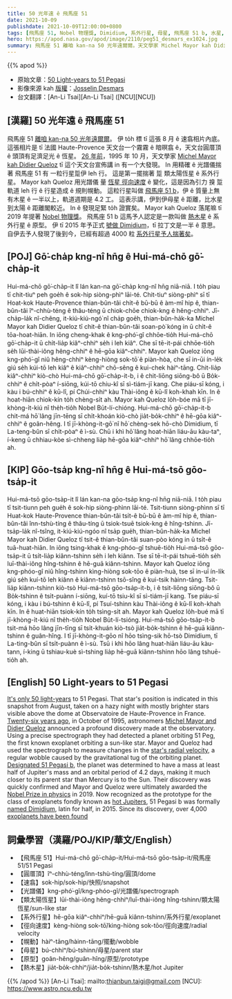 ```yaml
---
title: 50 光年遠 ê 飛馬座 51
date: 2021-10-09
publishdate: 2021-10-09T12:00:00+0800
tags: [飛馬座 51, Nobel 物理獎, Dimidium, 系外行星, 母星, 飛馬座 51 b, 水星, 太陽]
hero: https://apod.nasa.gov/apod/image/2110/peg51_desmars_ex1024.jpg
summary: 飛馬座 51 離咱 kan-na 50 光年遠爾爾。天文學家 Michel Mayor kah Didier Queloz 用精確 ê 光譜儀揣著 飛馬座 51 有 一粒行星踅伊 leh 行。
---
```


{{% apod %}}

- 原始文章：[50 Light-years to 51 Pegasi](https://apod.nasa.gov/apod/ap211009.html)
- 影像來源 kah [版權][copyright]：[Josselin Desmars](http://josselin.desmars.free.fr/work/)
- 台文翻譯：[An-Li Tsai][An-Li Tsai] ([NCU][NCU])

## [漢羅] 50 光年遠 ê 飛馬座 51
飛馬座 51 [離咱 kan-na 50 光年遠爾爾][It's only 50 light-years]。
伊 to̍h 標 tī 這張 8 月 ê 速翕相片內底。
這張相片是 tī 法國 Haute-Provence 天文台一个霧霧 ê 暗暝翕 ê，天文台圓厝頂 ê 頭頂有足濟足光 ê 恆星。
[26 年前][Twenty-six years ago]，1995 年 10 月，天文學家 [Michel Mayor kah Didier Queloz][Michel Mayor and Didier Queloz] tī 這个天文台宣佈講 in 有一个大發現。
In 用精確 ê 光譜儀揣著 飛馬座 51 有 一粒行星踅伊 leh 行。
這是第一擺揣著 踅 類太陽恆星 ê 系外行星。
Mayor kah Queloz 用光譜儀 量 [恆星 徑向速度][star's radial velocity] ê 變化，這是因為引力 搝 踅軌道 leh 行 ê 行星造成 ê 規則幌動。
這粒行星叫做 [飛馬座 51 b][Designated 51 Pegasi b]，伊 ê 質量上無有木星 ê 一半以上，軌道週期是 4.2 工。
這表示講，伊到伊母星 ê 距離，比水星到太陽 ê 距離閣較近。
In ê 發現足緊 to̍h 證實矣。
Mayor kah Queloz 落尾嘛 tī 2019 年提著 [Nobel 物理獎][Nobel Prize in physics]。
飛馬座 51 b 這馬予人認定是一款叫做 [熱木星][hot Jupiters] ê 系外行星 ê 原型。
伊 tī 2015 年予正式 [號做 Dimidium][named Dimidium]，tī 拉丁文是一半 ê 意思。
自伊去予人發現了後到今，已經有超過 4000 粒 [系外行星予人揣著矣][exoplanets have been found]。

## [POJ] Gō͘-cha̍p kng-nî hn̄g ê Hui-má-chō gō͘-cha̍p-it
Hui-má-chō gō͘-cha̍p-it lî lán kan-na gō͘-cha̍p kng-nî hn̄g niā-niā.
I to̍h piau tī chit-tiuⁿ peh goe̍h ê sok-hip siòng-phìⁿ lāi-té.
Chit-tiuⁿ siòng-phìⁿ sī tī Hoat-kok Haute-Provence thian-bûn-tâi chi̍t-ê bū-bū ê àm-mî hip ê, thian-bûn-tâi îⁿ-chhù-téng ê thâu-téng ū chiok-chōe chiok-kng ê hêng-chhiⁿ.
Jī-cha̍p-la̍k nî-chêng, it-kiú-kiú-ngó͘ nî cha̍p goe̍h, thian-bûn-ha̍k-ka Michel Mayor kah Didier Queloz tī chit-ê thian-bûn-tâi soan-pò͘ kóng in ū chi̍t-ê tōa-hoat-hiān.
In iōng cheng-khak ê kng-phó͘-gî chhōe-tio̍h Hui-má-chō gō͘-cha̍p-it ū chi̍t-lia̍p kiâⁿ-chhiⁿ se̍h i leh kiâⁿ.
Che sī tē-it-pái chhōe-tio̍h se̍h lūi-thài-iông hêng-chhiⁿ ê hē-gōa kiâⁿ-chhiⁿ.
Mayor kah Queloz iōng kng-phó͘-gî niû hêng-chhiⁿ kèng-hiòng sok-tō͘ ê piàn-hòa, che sī in-ūi ín-le̍k giú se̍h kúi-tō leh kiâⁿ ê kiâⁿ-chhiⁿ chō-sêng ê kui-chek hàiⁿ-tāng.
Chit-lia̍p kiâⁿ-chhiⁿ kiò-chò Hui-má-chō gō͘-cha̍p-it-b, i ê chit-liōng siōng-bô ū Bo̍k-chhiⁿ ê chi̍t-pòaⁿ í-siōng, kúi-tō chiu-kî sī sì-tiám-jī kang.
Che piáu-sī kóng, i kàu i bú-chhiⁿ ê kū-lî, pí Chúi-chhiⁿ kàu Thài-iông ê kū-lî koh-khah kīn.
In ê hoat-hiān chiok-kín to̍h chèng-si̍t ah.
Mayor kah Queloz lo̍h-bóe mā tī jī-khòng-i̍t-kiú nî the̍h-tio̍h Nobel Bu̍t-lí-chióng.
Hui-má-chō gō͘-cha̍p-it-b chit-má hō͘ lâng jīn-tēng sī chi̍t-khoán kiò-chò jia̍t-bo̍k-chhiⁿ ê hē-gōa kiâⁿ-chhiⁿ ê goân-hêng.
I tī jī-khòng-it-gō͘ nî hō͘ chèng-sek hō-chò Dimidium, tī La-teng-bûn sī chi̍t-pòaⁿ ê ì-sù.
Chū i khì hō͘ lâng hoat-hiān liáu-āu kàu-taⁿ, í-keng ū chhiau-kòe sì-chheng lia̍p hē-gōa kiâⁿ-chhiⁿ hō͘ lâng chhōe-tio̍h ah.

## [KIP] Gōo-tsa̍p kng-nî hn̄g ê Hui-má-tsō gōo-tsa̍p-it
Hui-má-tsō gōo-tsa̍p-it lî lán kan-na gōo-tsa̍p kng-nî hn̄g niā-niā.
I to̍h piau tī tsit-tiunn peh gue̍h ê sok-hip siòng-phìnn lāi-té.
Tsit-tiunn siòng-phìnn sī tī Huat-kok Haute-Provence thian-bûn-tâi tsi̍t-ê bū-bū ê àm-mî hip ê, thian-bûn-tâi înn-tshù-tíng ê thâu-tíng ū tsiok-tsuē tsiok-kng ê hîng-tshinn.
Jī-tsa̍p-la̍k nî-tsîng, it-kiú-kiú-ngóo nî tsa̍p gue̍h, thian-bûn-ha̍k-ka Michel Mayor kah Didier Queloz tī tsit-ê thian-bûn-tâi suan-pòo kóng in ū tsi̍t-ê tuā-huat-hiān.
In iōng tsing-khak ê kng-phóo-gî tshuē-tio̍h Hui-má-tsō gōo-tsa̍p-it ū tsi̍t-lia̍p kiânn-tshinn se̍h i leh kiânn.
Tse sī tē-it-pái tshuē-tio̍h se̍h luī-thài-iông hîng-tshinn ê hē-guā kiânn-tshinn.
Mayor kah Queloz iōng kng-phóo-gî niû hîng-tshinn kìng-hiòng sok-tōo ê piàn-huà, tse sī in-uī ín-li̍k giú se̍h kuí-tō leh kiânn ê kiânn-tshinn tsō-sîng ê kui-tsik hàinn-tāng.
Tsit-lia̍p kiânn-tshinn kiò-tsò Hui-má-tsō gōo-tsa̍p-it-b, i ê tsit-liōng siōng-bô ū Bo̍k-tshinn ê tsi̍t-puànn í-siōng, kuí-tō tsiu-kî sī sì-tiám-jī kang.
Tse piáu-sī kóng, i kàu i bú-tshinn ê kū-lî, pí Tsuí-tshinn kàu Thài-iông ê kū-lî koh-khah kīn.
In ê huat-hiān tsiok-kín to̍h tsìng-si̍t ah.
Mayor kah Queloz lo̍h-bué mā tī jī-khòng-i̍t-kiú nî the̍h-tio̍h Nobel Bu̍t-lí-tsióng.
Hui-má-tsō gōo-tsa̍p-it-b tsit-má hōo lâng jīn-tīng sī tsi̍t-khuán kiò-tsò jia̍t-bo̍k-tshinn ê hē-guā kiânn-tshinn ê guân-hîng.
I tī jī-khòng-it-gōo nî hōo tsìng-sik hō-tsò Dimidium, tī La-ting-bûn sī tsi̍t-puànn ê ì-sù.
Tsū i khì hōo lâng huat-hiān liáu-āu kàu-tann, í-king ū tshiau-kuè sì-tshing lia̍p hē-guā kiânn-tshinn hōo lâng tshuē-tio̍h ah.

## [English] 50 Light-years to 51 Pegasi
[It's only 50 light-years][It's only 50 light-years] to 51 Pegasi.
That star's position is indicated in this snapshot from August, taken on a hazy night with mostly brighter stars visible above the dome at Observatoire de Haute-Provence in France.
[Twenty-six years ago][Twenty-six years ago], in October of 1995, astronomers [Michel Mayor and Didier Queloz][Michel Mayor and Didier Queloz] announced a profound discovery made at the observatory.
Using a precise spectrograph they had detected a planet orbiting 51 Peg, the first known exoplanet orbiting a sun-like star.
Mayor and Queloz had used the spectrograph to measure changes in the [star's radial velocity][star's radial velocity], a regular wobble caused by the gravitational tug of the orbiting planet.
[Designated 51 Pegasi b][Designated 51 Pegasi b], the planet was determined to have a mass at least half of Jupiter's mass and an orbital period of 4.2 days, making it much closer to its parent star than Mercury is to the Sun.
Their discovery was quickly confirmed and Mayor and Queloz were ultimately awarded the [Nobel Prize in physics][Nobel Prize in physics] in 2019.
Now recognized as the prototype for the class of exoplanets fondly known as [hot Jupiters][hot Jupiters], 51 Pegasi b was formally [named Dimidium][named Dimidium], latin for half, in 2015.
Since its discovery, over 4,000 [exoplanets have been found][exoplanets have been found]

## 詞彙學習（漢羅/POJ/KIP/華文/English）
- 【飛馬座 51】Hui-má-chō gō͘-cha̍p-it/Hui-má-tsō gōo-tsa̍p-it/飛馬座 51/51 Pegasi
- 【圓厝頂】îⁿ-chhù-téng/înn-tshù-tíng/圓頂/dome
- 【速翕】sok-hip/sok-hip/快照/snapshot
- 【光譜儀】kng-phó͘-gî/kng-phóo-gî/光譜儀/spectrograph
- 【類太陽恆星】lūi-thài-iông hêng-chhiⁿ/luī-thài-iông hîng-tshinn/類太陽恆星/sun-like star
- 【系外行星】hē-gōa kiâⁿ-chhiⁿ/hē-guā kiânn-tshinn/系外行星/exoplanet
- 【徑向速度】kèng-hiòng sok-tō͘/kìng-hiòng sok-tōo/徑向速度/radial velocity
- 【幌動】hàiⁿ-tāng/hàinn-tāng/擺動/wobble
- 【母星】bú-chhiⁿ/bú-tshinn/母星/parent star
- 【原型】goân-hêng/guân-hîng/原型/prototype
- 【熱木星】jia̍t-bo̍k-chhiⁿ/jia̍t-bo̍k-tshinn/熱木星/hot Jupiter

{{% /apod %}}
[An-Li Tsai]: mailto:thianbun.taigi@gmail.com
[NCU]: https://www.astro.ncu.edu.tw

[copyright]: https://apod.nasa.gov/apod/fap/lib/about_apod.html#srapply

[It's only 50 light-years]:https://exoplanets.nasa.gov/exoplanet-catalog/7001/51-pegasi-b/
[Twenty-six years ago]:https://apod.nasa.gov/apod/ap951201.html
[Michel Mayor and Didier Queloz]:https://ui.adsabs.harvard.edu/abs/1995Natur.378..355M/abstract
[star's radial velocity]:https://www.planetary.org/articles/color-shifting-stars-the-radial-velocity-method
[Designated 51 Pegasi b]:https://exoplanets.nasa.gov/exoplanet-catalog/7001/51-pegasi-b/
[Nobel Prize in physics]:https://www.nobelprize.org/prizes/physics/2019/summary/
[hot Jupiters]:https://arxiv.org/abs/1801.06117
[named Dimidium]:https://earthsky.org/space/this-date-in-science-first-planet-discovered-around-sunlike-star/
[exoplanets have been found]:https://exoplanets.nasa.gov/faq/6/how-many-exoplanets-are-there/
